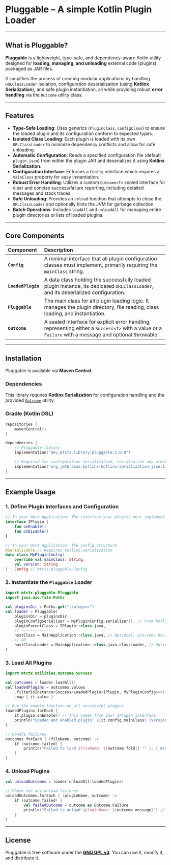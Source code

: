 # Pluggable – A simple Kotlin Plugin Loader

-----

## What is Pluggable?

**Pluggable** is a lightweight, type-safe, and dependency-aware Kotlin utility designed for **loading, managing, and
unloading** external code (plugins) packaged as JAR files.

It simplifies the process of creating modular applications by handling `URLClassLoader` isolation, configuration
deserialization (using **Kotlinx Serialization**), and safe plugin instantiation, all while providing robust **error
handling** via the `Outcome` utility class.

-----

## Features

* **Type-Safe Loading**: Uses generics (`PluginClass`, `ConfigClass`) to ensure the loaded plugin and its configuration
  conform to expected types.
* **Isolated Class Loading**: Each plugin is loaded with its own `URLClassLoader` to minimize dependency conflicts and
  allow for safe unloading.
* **Automatic Configuration**: Reads a specified configuration file (default `plugin.json`) from within the plugin JAR
  and deserializes it using **Kotlinx Serialization**.
* **Configuration Interface**: Enforces a `Config` interface which requires a `mainClass` property for easy
  instantiation.
* **Robust Error Handling**: Utilizes a custom `Outcome<T>` sealed interface for clear and concise success/failure
  reporting, including detailed messages and stack traces.
* **Safe Unloading**: Provides an `unload` function that attempts to close the `URLClassLoader` and optionally hints the
  JVM for garbage collection.
* **Batch Operations**: Includes `loadAll` and `unloadAll` for managing entire plugin directories or lists of loaded
  plugins.

-----

## Core Components

| Component          | Description                                                                                                                                           |
|:-------------------|:------------------------------------------------------------------------------------------------------------------------------------------------------|
| **`Config`**       | A minimal interface that all plugin configuration classes must implement, primarily requiring the `mainClass` string.                                 |
| **`LoadedPlugin`** | A data class holding the successfully loaded plugin instance, its dedicated `URLClassLoader`, and its deserialized configuration.                     |
| **`Pluggable`**    | The main class for all plugin loading logic. It manages the plugin directory, file reading, class loading, and instantiation.                         |
| **`Outcome`**      | A sealed interface for explicit error handling, representing either a `Success<T>` with a value or a `Failure` with a message and optional throwable. |

-----

## Installation

Pluggable is available via **Maven Central**.

### Dependencies

This library requires **Kotlinx Serialization** for configuration handling and the provided [
`Outcome`](https://github.com/mtctx/Utilities/blob/main/src/main/kotlin/mtctx/utilities/Outcome.kt) utility.

### Gradle (Kotlin DSL)

```kotlin
repositories {
    mavenCentral()
}

dependencies {
    // Pluggable library
    implementation("dev.mtctx.library:pluggable:1.0.0")

    // Required for configuration serialization, can also use any other serialization library as long as it supports Kotlinx Serialization
    implementation("org.jetbrains.kotlinx:kotlinx-serialization-json:1.6.0")
}
```

-----

## Example Usage

### 1\. Define Plugin Interfaces and Configuration

```kotlin
// In your Host Application: The interface your plugins must implement
interface IPlugin {
    fun onEnable()
    fun onDisable()
}

// In your Host Application: The config structure
@Serializable // Requires kotlinx.serialization
data class MyPluginConfig(
    override val mainClass: String,
    val version: String
) : Config // mtctx.pluggable.Config
```

### 2\. Instantiate the `Pluggable` Loader

```kotlin
import mtctx.pluggable.Pluggable
import java.nio.file.Paths

val pluginsDir = Paths.get("./plugins")
val loader = Pluggable(
    pluginsDir = pluginsDir,
    pluginConfigSerializer = MyPluginConfig.serializer(), // From kotlinx.serialization
    pluginParentClass = IPlugin::class.java,
    // -------------
    hostClass = MainApplication::class.java, // Optional: provides host classloader, default is null
    // OR
    hostClassLoader = MainApplication::class.java.classLoader, // Optional: provides host classloader, default is null
)
```

### 3\. Load All Plugins

```kotlin
import mtctx.utilities.Outcome.Success

val outcomes = loader.loadAll()
val loadedPlugins = outcomes.values
    .filterIsInstance<Success<LoadedPlugin<IPlugin, MyPluginConfig>>>()
    .map { it.value }

// Run the enable function on all successful plugins
loadedPlugins.forEach {
    it.plugin.onEnable() // This comes from your IPlugin interface
    println("Loaded and enabled plugin: ${it.config.mainClass} (Version: ${it.config.version})")
}

// Handle failures
outcomes.forEach { (fileName, outcome) ->
    if (outcome.failed) {
        println("Failed to load $fileName: ${outcome.fold({ "" }, { msg, _ -> msg })}")
    }
}
```

### 4\. Unload Plugins

```kotlin
val unloadOutcomes = loader.unloadAll(loadedPlugins)

// Check for any unload failures
unloadOutcomes.forEach { (pluginName, outcome) ->
    if (outcome.failed) {
        val failedOutcome = outcome as Outcome.Failure
        println("Failed to unload $pluginName: ${outcome.message}") // There is also outcome.throwable (nullable) and outcome.outcome (nullable, if another outcome was provided for the failure)
    }
}
```

-----

## License

Pluggable is free software under the [**GNU GPL v3**](LICENSE). You can use it, modify it, and distribute it.